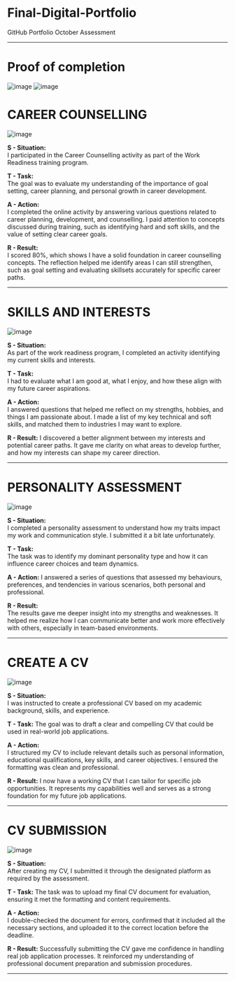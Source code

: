# Final-Digital-Portfolio
GitHub Portfolio October Assessment

---
# Proof of completion
![image](https://github.com/user-attachments/assets/0b8a9e18-8f88-4c28-8345-532749d9a0bc)
![image](https://github.com/user-attachments/assets/cd41de8a-7631-4f1d-ba1f-84dc3e9d6adf)


# CAREER COUNSELLING
![image](https://github.com/user-attachments/assets/18b4fe16-0b17-40a4-9cd8-d19a5d0e2f1f)

**S - Situation:**  
I participated in the Career Counselling activity as part of the Work Readiness training program.

**T - Task:**  
The goal was to evaluate my understanding of the importance of goal setting, career planning, and personal growth in career development.

**A - Action:**  
I completed the online activity by answering various questions related to career planning, development, and counselling. I paid attention to concepts discussed during training, such as identifying hard and soft skills, and the value of setting clear career goals.

**R - Result:**  
I scored 80%, which shows I have a solid foundation in career counselling concepts. The reflection helped me identify areas I can still strengthen, such as goal setting and evaluating skillsets accurately for specific career paths.

---

# SKILLS AND INTERESTS
![image](https://github.com/user-attachments/assets/580f604b-4214-41d2-97ee-0d72beaad71c)

**S - Situation:**   
As part of the work readiness program, I completed an activity identifying my current skills and interests.

**T - Task:**  
I had to evaluate what I am good at, what I enjoy, and how these align with my future career aspirations.

**A - Action:**   
I answered questions that helped me reflect on my strengths, hobbies, and things I am passionate about. I made a list of my key technical and soft skills, and matched them to industries I may want to explore.

**R - Result:** 
I discovered a better alignment between my interests and potential career paths. It gave me clarity on what areas to develop further, and how my interests can shape my career direction.

---

# PERSONALITY ASSESSMENT
![image](https://github.com/user-attachments/assets/437df00d-349b-4034-945b-2eddbe1bbf2f)

**S - Situation:**    
I completed a personality assessment to understand how my traits impact my work and communication style. I submitted it a bit late unfortunately. 

**T - Task:**   
The task was to identify my dominant personality type and how it can influence career choices and team dynamics.

**A - Action:** 
I answered a series of questions that assessed my behaviours, preferences, and tendencies in various scenarios, both personal and professional.

**R - Result:**   
The results gave me deeper insight into my strengths and weaknesses. It helped me realize how I can communicate better and work more effectively with others, especially in team-based environments.

---

# CREATE A CV
![image](https://github.com/user-attachments/assets/a1f6de73-05ef-4472-9f20-5c89bc51eaab)

**S - Situation:**    
I was instructed to create a professional CV based on my academic background, skills, and experience.

**T - Task:** 
The goal was to draft a clear and compelling CV that could be used in real-world job applications.

**A - Action:**  
I structured my CV to include relevant details such as personal information, educational qualifications, key skills, and career objectives. I ensured the formatting was clean and professional.

**R - Result:**
I now have a working CV that I can tailor for specific job opportunities. It represents my capabilities well and serves as a strong foundation for my future job applications.

---

# CV SUBMISSION
![image](https://github.com/user-attachments/assets/11c50b74-b646-48b4-bcb8-aaeed1095fb7)

**S - Situation:**    
After creating my CV, I submitted it through the designated platform as required by the assessment.

**T - Task:** 
The task was to upload my final CV document for evaluation, ensuring it met the formatting and content requirements.

**A - Action:**  
I double-checked the document for errors, confirmed that it included all the necessary sections, and uploaded it to the correct location before the deadline.

**R - Result:**
Successfully submitting the CV gave me confidence in handling real job application processes. It reinforced my understanding of professional document preparation and submission procedures.

---
